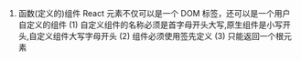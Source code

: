 1. 函数(定义的)组件
   React 元素不仅可以是一个 DOM 标签，还可以是一个用户自定义的组件
   (1) 自定义组件的名称必须是首字母开头大写,原生组件是小写开头,自定义组件大写字母开头
   (2) 组件必须使用签先定义
   (3) 只能返回一个根元素
